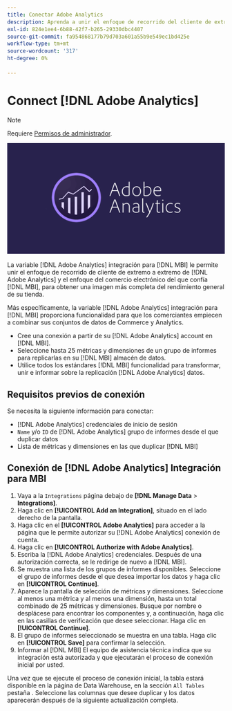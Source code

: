 ```yaml
---
title: Conectar Adobe Analytics
description: Aprenda a unir el enfoque de recorrido del cliente de extremo a extremo de [!DNL Adobe Analytics] y el enfoque del comercio electrónico del que confía [!DNL MBI].
exl-id: 824e1ee4-6b88-42f7-b265-29330dbc4407
source-git-commit: fa954868177b79d703a601a55b9e549ec1bd425e
workflow-type: tm+mt
source-wordcount: '317'
ht-degree: 0%

---
```


# Connect [!DNL Adobe Analytics]

>[!NOTE]
>
>Requiere [Permisos de administrador](../../../administrator/user-management/user-management.md).

![](../../../assets/adobe-analytic-slogo.png)

La variable [!DNL Adobe Analytics] integración para [!DNL MBI] le permite unir el enfoque de recorrido de cliente de extremo a extremo de [!DNL Adobe Analytics] y el enfoque del comercio electrónico del que confía [!DNL MBI], para obtener una imagen más completa del rendimiento general de su tienda.

Más específicamente, la variable [!DNL Adobe Analytics] integración para [!DNL MBI] proporciona funcionalidad para que los comerciantes empiecen a combinar sus conjuntos de datos de Commerce y Analytics.
- Cree una conexión a partir de su [!DNL Adobe Analytics] account en [!DNL MBI].
- Seleccione hasta 25 métricas y dimensiones de un grupo de informes para replicarlas en su [!DNL MBI] almacén de datos.
- Utilice todos los estándares [!DNL MBI] funcionalidad para transformar, unir e informar sobre la replicación [!DNL Adobe Analytics] datos.

## Requisitos previos de conexión

Se necesita la siguiente información para conectar:
- [!DNL Adobe Analytics] credenciales de inicio de sesión
- `Name` y/o `ID` de [!DNL Adobe Analytics] grupo de informes desde el que duplicar datos
- Lista de métricas y dimensiones en las que duplicar [!DNL MBI]

## Conexión de [!DNL Adobe Analytics] Integración para MBI

1. Vaya a la `Integrations` página debajo de **[!DNL Manage Data** > **Integrations]**.
1. Haga clic en **[!UICONTROL Add an Integration]**, situado en el lado derecho de la pantalla.
1. Haga clic en el **[!UICONTROL Adobe Analytics]** para acceder a la página que le permite autorizar su [!DNL Adobe Analytics] conexión de cuenta.
1. Haga clic en **[!UICONTROL Authorize with Adobe Analytics]**.
1. Escriba la [!DNL Adobe Analytics] credenciales. Después de una autorización correcta, se le redirige de nuevo a [!DNL MBI].
1. Se muestra una lista de los grupos de informes disponibles. Seleccione el grupo de informes desde el que desea importar los datos y haga clic en **[!UICONTROL Continue]**.
1. Aparece la pantalla de selección de métricas y dimensiones. Seleccione al menos una métrica y al menos una dimensión, hasta un total combinado de 25 métricas y dimensiones. Busque por nombre o desplácese para encontrar los componentes y, a continuación, haga clic en las casillas de verificación que desee seleccionar. Haga clic en **[!UICONTROL Continue]**.
1. El grupo de informes seleccionado se muestra en una tabla. Haga clic en **[!UICONTROL Save]** para confirmar la selección.
1. Informar al [!DNL MBI] El equipo de asistencia técnica indica que su integración está autorizada y que ejecutarán el proceso de conexión inicial por usted.

Una vez que se ejecute el proceso de conexión inicial, la tabla estará disponible en la página de Data Warehouse, en la sección `All Tables` pestaña . Seleccione las columnas que desee duplicar y los datos aparecerán después de la siguiente actualización completa.
